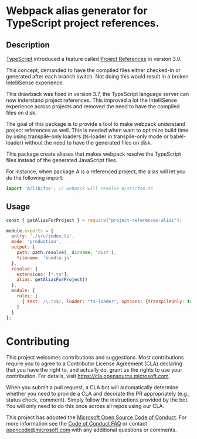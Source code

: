 # Webpack alias generator for TypeScript project references.

## Description

[TypeScript](https://www.typescriptlang.org/) introduced a feature called [Project References](https://www.typescriptlang.org/docs/handbook/project-references.html) in version 3.0.

This concept, demanded to have the compiled files either checked-in or generated after each branch switch. Not doing this would result in a broken IntelliSense experience.

This drawback was fixed in version 3.7, the TypeScript language server can now inderstand project references. This improved a lot the IntelliSense experience across projects and removed the need to have the compiled files on disk.

The goal of this package is to provide a tool to make webpack understand project references as well. This is needed when want to optimize build time by using transpile-only loaders (ts-loader in transpile-only mode or babel-loader) without the need to have the generated files on disk.

This package create aliases that makes webpack resolve the TypeScript files instead of the generated JavaScript files.

For instance, when package A is a referenced project, the alias will let you do the following import:

```js
import 'A/lib/foo'; // webpack will resolve A/src/foo.ts
```

## Usage

```js
const { getAliasForProject } = require("project-references-alias");

module.exports = {
  entry: './src/index.ts',
  mode: 'production',
  output: {
    path: path.resolve(__dirname, 'dist'),
    filename: 'bundle.js'
  },
  resolve: {
    extensions: [".ts"],
    alias: getAliasForProject()
  },
  module: {
    rules: [
      { test: /\.ts$/, loader: "ts-loader", options: {transpileOnly: true} }
    ]
  }
};

```

# Contributing

This project welcomes contributions and suggestions.  Most contributions require you to agree to a
Contributor License Agreement (CLA) declaring that you have the right to, and actually do, grant us
the rights to use your contribution. For details, visit https://cla.opensource.microsoft.com.

When you submit a pull request, a CLA bot will automatically determine whether you need to provide
a CLA and decorate the PR appropriately (e.g., status check, comment). Simply follow the instructions
provided by the bot. You will only need to do this once across all repos using our CLA.

This project has adopted the [Microsoft Open Source Code of Conduct](https://opensource.microsoft.com/codeofconduct/).
For more information see the [Code of Conduct FAQ](https://opensource.microsoft.com/codeofconduct/faq/) or
contact [opencode@microsoft.com](mailto:opencode@microsoft.com) with any additional questions or comments.

